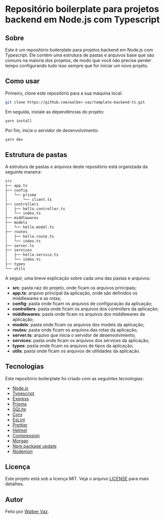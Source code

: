 # Repositório boilerplate para projetos backend em Node.js com Typescript

## Sobre

Este é um repositório boilerplate para projetos backend em Node.js com Typescript. Ele contém uma estrutura de pastas e arquivos base que são comuns na maioria dos projetos, de modo que você não precise perder tempo configurando tudo isso sempre que for iniciar um novo projeto.

## Como usar

Primeiro, clone este repositório para a sua máquina local:

```bash
git clone https://github.com/walber-vaz/template-backend-ts.git
```

Em seguida, instale as dependências do projeto:

```bash
yarn install
```

Por fim, inicie o servidor de desenvolvimento:

```bash
yarn dev
```

## Estrutura de pastas

A estrutura de pastas e arquivos deste repositório está organizada da seguinte maneira:

```bash
src
├── app.ts
├── config
│   └── prisma
│       └── client.ts
├── controllers
│   ├── hello.controller.ts
│   └── index.ts
├── middlewares
├── models
│   └── hello.model.ts
├── routes
│   ├── hello.route.ts
│   └── index.ts
├── server.ts
├── services
│   ├── hello.service.ts
│   └── index.ts
├── types
└── utils
```

A seguir, uma breve explicação sobre cada uma das pastas e arquivos:

- **src**: pasta raiz do projeto, onde ficam os arquivos principais;
- **app.ts**: arquivo principal da aplicação, onde são definidos os middlewares e as rotas;
- **config**: pasta onde ficam os arquivos de configuração da aplicação;
- **controllers**: pasta onde ficam os arquivos dos controllers da aplicação;
- **middlewares**: pasta onde ficam os arquivos dos middlewares da aplicação;
- **models**: pasta onde ficam os arquivos dos models da aplicação;
- **routes**: pasta onde ficam os arquivos das rotas da aplicação;
- **server.ts**: arquivo que inicia o servidor de desenvolvimento;
- **services**: pasta onde ficam os arquivos dos services da aplicação;
- **types**: pasta onde ficam os arquivos de tipos da aplicação;
- **utils**: pasta onde ficam os arquivos de utilidades da aplicação.

## Tecnologias

Este repositório boilerplate foi criado com as seguintes tecnologias:

- [Node.js](https://nodejs.org/en/)
- [Typescript](https://www.typescriptlang.org/)
- [Express](https://expressjs.com/)
- [Prisma](https://www.prisma.io/)
- [SQLite](https://www.sqlite.org/index.html)
- [Cors](https://www.npmjs.com/package/cors)
- [EsLint](https://eslint.org/)
- [Prettier](https://prettier.io/)
- [Helmet](https://helmetjs.github.io/)
- [Compression](https://www.npmjs.com/package/compression)
- [Morgan](https://www.npmjs.com/package/morgan)
- [Npm package update](https://www.npmjs.com/package/npm-check-updates)
- [Nodemon](https://nodemon.io/)

## Licença

Este projeto está sob a licença MIT. Veja o arquivo [LICENSE](LICENSE) para mais detalhes.

## Autor

Feito por [Walber Vaz](https://walbervazdev.com.br/).
